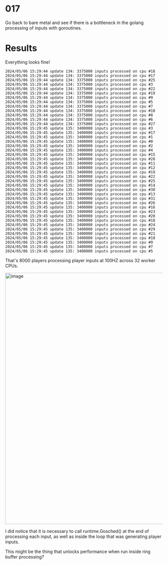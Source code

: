 # 017

Go back to bare metal and see if there is a bottleneck in the golang processing of inputs with goroutines.

# Results

Everything looks fine!

```
2024/05/06 15:29:44 update 134: 3375000 inputs processed on cpu #18
2024/05/06 15:29:44 update 134: 3375000 inputs processed on cpu #17
2024/05/06 15:29:44 update 134: 3375000 inputs processed on cpu #25
2024/05/06 15:29:44 update 134: 3375000 inputs processed on cpu #3
2024/05/06 15:29:44 update 134: 3375000 inputs processed on cpu #22
2024/05/06 15:29:44 update 134: 3375000 inputs processed on cpu #19
2024/05/06 15:29:44 update 134: 3375000 inputs processed on cpu #9
2024/05/06 15:29:44 update 134: 3375000 inputs processed on cpu #5
2024/05/06 15:29:44 update 134: 3375000 inputs processed on cpu #7
2024/05/06 15:29:44 update 134: 3375000 inputs processed on cpu #10
2024/05/06 15:29:44 update 134: 3375000 inputs processed on cpu #8
2024/05/06 15:29:44 update 134: 3375000 inputs processed on cpu #6
2024/05/06 15:29:44 update 134: 3375000 inputs processed on cpu #27
2024/05/06 15:29:45 update 135: 3400000 inputs processed on cpu #3
2024/05/06 15:29:45 update 135: 3400000 inputs processed on cpu #17
2024/05/06 15:29:45 update 135: 3400000 inputs processed on cpu #1
2024/05/06 15:29:45 update 135: 3400000 inputs processed on cpu #0
2024/05/06 15:29:45 update 135: 3400000 inputs processed on cpu #2
2024/05/06 15:29:45 update 135: 3400000 inputs processed on cpu #4
2024/05/06 15:29:45 update 135: 3400000 inputs processed on cpu #15
2024/05/06 15:29:45 update 135: 3400000 inputs processed on cpu #28
2024/05/06 15:29:45 update 135: 3400000 inputs processed on cpu #11
2024/05/06 15:29:45 update 135: 3400000 inputs processed on cpu #12
2024/05/06 15:29:45 update 135: 3400000 inputs processed on cpu #19
2024/05/06 15:29:45 update 135: 3400000 inputs processed on cpu #22
2024/05/06 15:29:45 update 135: 3400000 inputs processed on cpu #25
2024/05/06 15:29:45 update 135: 3400000 inputs processed on cpu #14
2024/05/06 15:29:45 update 135: 3400000 inputs processed on cpu #30
2024/05/06 15:29:45 update 135: 3400000 inputs processed on cpu #13
2024/05/06 15:29:45 update 135: 3400000 inputs processed on cpu #31
2024/05/06 15:29:45 update 135: 3400000 inputs processed on cpu #26
2024/05/06 15:29:45 update 135: 3400000 inputs processed on cpu #16
2024/05/06 15:29:45 update 135: 3400000 inputs processed on cpu #23
2024/05/06 15:29:45 update 135: 3400000 inputs processed on cpu #20
2024/05/06 15:29:45 update 135: 3400000 inputs processed on cpu #18
2024/05/06 15:29:45 update 135: 3400000 inputs processed on cpu #24
2024/05/06 15:29:45 update 135: 3400000 inputs processed on cpu #29
2024/05/06 15:29:45 update 135: 3400000 inputs processed on cpu #21
2024/05/06 15:29:45 update 135: 3400000 inputs processed on cpu #10
2024/05/06 15:29:45 update 135: 3400000 inputs processed on cpu #9
2024/05/06 15:29:45 update 135: 3400000 inputs processed on cpu #7
2024/05/06 15:29:45 update 135: 3400000 inputs processed on cpu #5
```

That's 8000 players processing player inputs at 100HZ across 32 worker CPUs.

<img width="802" alt="image" src="https://github.com/mas-bandwidth/fps/assets/696656/d41cc5ac-7d90-415d-972e-f8c803ea7220">

I did notice that it is necessary to call runtime.Gosched() at the end of processing each input, as well as inside the loop that was generating player inputs.

This might be the thing that unlocks performance when run inside ring buffer processing?
